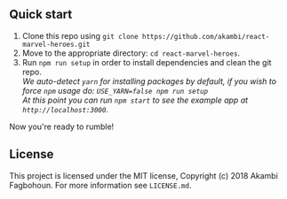 ## Quick start

1. Clone this repo using `git clone https://github.com/akambi/react-marvel-heroes.git`
2. Move to the appropriate directory: `cd react-marvel-heroes`.<br />
3. Run `npm run setup` in order to install dependencies and clean the git repo.<br />
   *We auto-detect `yarn` for installing packages by default, if you wish to force `npm` usage do: `USE_YARN=false npm run setup`*<br />
   *At this point you can run `npm start` to see the example app at `http://localhost:3000`.*

Now you're ready to rumble!

## License

This project is licensed under the MIT license, Copyright (c) 2018 Akambi Fagbohoun. For more information see `LICENSE.md`.
